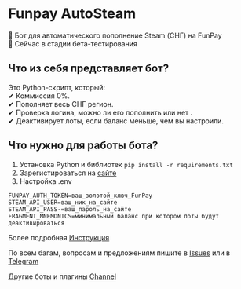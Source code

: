 # Funpay AutoSteam
🚀 Бот для автоматического пополнение Steam (СНГ) на FunPay  
📌 Сейчас в стадии бета-тестирования
      
## Что из себя представляет бот?  
Это Python-скрипт, который:  
✔ Коммиссия 0%.   
✔ Пополняет весь СНГ регион.   
✔ Проверка логина, можно ли его пополнить или нет .  
✔ Деактивирует лоты, если баланс меньше, чем вы настроили.  
  
## Что нужно для работы бота?  
1. Установка Python и библиотек
```pip install -r requirements.txt```
2. Зарегистироваться на [сайте](https://пополнистим.рф/)
3. Настройка .env
```
FUNPAY_AUTH_TOKEN=ваш_золотой_ключ_FunPay  
STEAM_API_USER=ваш_ник_на_сайте 
STEAM_API_PASS-=ваш_пароль_на_сайте  
FRAGMENT_MNEMONICS=минимальный баланс при котором лоты будут деактивироваться
```

Более подробная [Инструкция](https://teletype.in/@tinechelovec/Funpay-AutoSteam)
   
По всем багам, вопросам и предложениям пишите в [Issues](https://github.com/tinechelovec/Funpay-AutoSteam/issues) или в [Telegram](https://t.me/tinechelovec)

Другие боты и плагины [Channel](https://t.me/by_thc)
